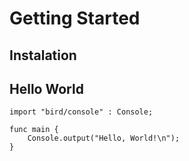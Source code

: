 # Getting Started
<!-- TODO -->

## Instalation
<!-- TODO -->

## Hello World
```bird
import "bird/console" : Console;

func main {
	Console.output("Hello, World!\n");
}
```